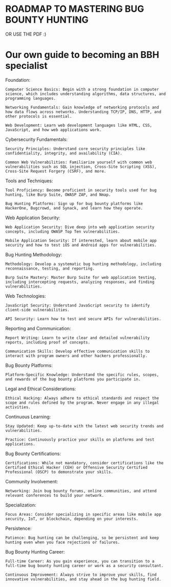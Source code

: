 # ROADMAP TO MASTERING BUG BOUNTY HUNTING

OR USE THE PDF :)


# Our own guide to becoming an BBH specialist

Foundation:

    Computer Science Basics: Begin with a strong foundation in computer science, which includes understanding algorithms, data structures, and programming languages.

    Networking Fundamentals: Gain knowledge of networking protocols and how data flows across networks. Understanding TCP/IP, DNS, HTTP, and other protocols is essential.

    Web Development: Learn web development languages like HTML, CSS, JavaScript, and how web applications work.

Cybersecurity Fundamentals:

    Security Principles: Understand core security principles like confidentiality, integrity, and availability (CIA).

    Common Web Vulnerabilities: Familiarize yourself with common web vulnerabilities such as SQL injection, Cross-Site Scripting (XSS), Cross-Site Request Forgery (CSRF), and more.

Tools and Techniques:

    Tool Proficiency: Become proficient in security tools used for bug hunting, like Burp Suite, OWASP ZAP, and Nmap.

    Bug Hunting Platforms: Sign up for bug bounty platforms like HackerOne, Bugcrowd, and Synack, and learn how they operate.

Web Application Security:

    Web Application Security: Dive deep into web application security concepts, including OWASP Top Ten vulnerabilities.

    Mobile Application Security: If interested, learn about mobile app security and how to test iOS and Android apps for vulnerabilities.

Bug Hunting Methodology:

    Methodology: Develop a systematic bug hunting methodology, including reconnaissance, testing, and reporting.

    Burp Suite Mastery: Master Burp Suite for web application testing, including intercepting requests, analyzing responses, and finding vulnerabilities.

Web Technologies:

    JavaScript Security: Understand JavaScript security to identify client-side vulnerabilities.

    API Security: Learn how to test and secure APIs for vulnerabilities.

Reporting and Communication:

    Report Writing: Learn to write clear and detailed vulnerability reports, including proof of concepts.

    Communication Skills: Develop effective communication skills to interact with program owners and other hackers professionally.

Bug Bounty Platforms:

    Platform-Specific Knowledge: Understand the specific rules, scopes, and rewards of the bug bounty platforms you participate in.

Legal and Ethical Considerations:

    Ethical Hacking: Always adhere to ethical standards and respect the scope and rules defined by the program. Never engage in any illegal activities.

Continuous Learning:

    Stay Updated: Keep up-to-date with the latest web security trends and vulnerabilities.

    Practice: Continuously practice your skills on platforms and test applications.

Bug Bounty Certifications:

    Certifications: While not mandatory, consider certifications like the Certified Ethical Hacker (CEH) or Offensive Security Certified Professional (OSCP) to demonstrate your skills.

Community Involvement:

    Networking: Join bug bounty forums, online communities, and attend relevant conferences to build your network.

Specialization:

    Focus Areas: Consider specializing in specific areas like mobile app security, IoT, or blockchain, depending on your interests.

Persistence:

    Patience: Bug hunting can be challenging, so be persistent and keep hunting even when you face rejections or failures.

Bug Bounty Hunting Career:

    Full-time Career: As you gain experience, you can transition to a full-time bug bounty hunting career or work as a security consultant.

    Continuous Improvement: Always strive to improve your skills, find innovative vulnerabilities, and stay ahead in the bug hunting field.